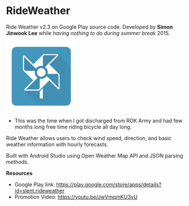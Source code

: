 # RideWeather
Ride Weather v2.3 on Google Play source code.
Developed by **Simon Jinwook Lee** while *having nothing to do during summer break* 2015.

![alt tag](https://github.com/leestrin/RideWeather/blob/master/RideWeather/app/src/main/res/mipmap-xxxhdpi/ic_launcher.png?raw=true)

* This was the time when I got discharged from ROK Army and had few months long free time riding bicycle all day long.

Ride Weather allows users to check wind speed, direction, and basic weather information with hourly forecasts. 

Built with Android Studio using Open Weather Map API and JSON parsing methods.

**Resources**
 * Google Play link: https://play.google.com/store/apps/details?id=slent.rideweather
 * Promotion Video: https://youtu.be/JwVmqmKU3yU
